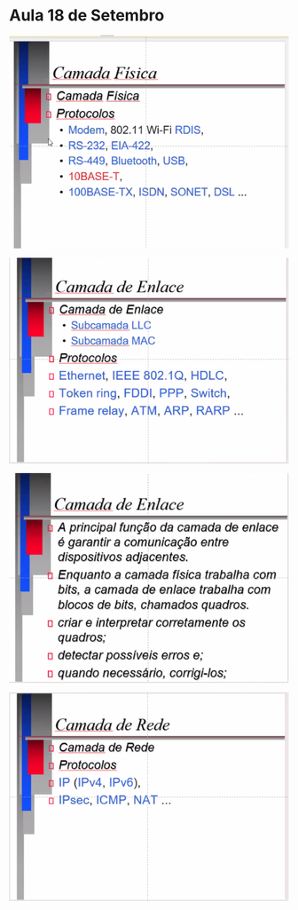 # Aula 18 de Setembro

![](print-001.png)

![](print-002.png)

![](print-003.png)

![](print-004.png)
